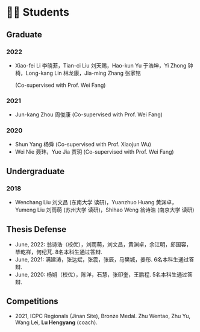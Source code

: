 # 🧑‍🎓 Students

## Graduate

### 2022

- Xiao-fei Li 李晓菲，Tian-ci Liu 刘天赐，Hao-kun Yu 于浩坤，Yi Zhong 钟椅，Long-kang Lin 林龙康，Jia-ming Zhang 张家铭
  
  (Co-supervised with Prof. Wei Fang)

### 2021

- Jun-kang Zhou 周俊康 (Co-supervised with Prof. Wei Fang)

### 2020

- Shun Yang 杨舜 (Co-supervised with Prof. Xiaojun Wu)
- Wei Nie 聂玮，Yue Jia 贾玥 (Co-supervised with Prof. Wei Fang)

## Undergraduate

### 2018

- Wenchang Liu 刘文昌 (东南大学 读研)，Yuanzhuo Huang 黄渊卓，Yumeng Liu 刘雨萌 (苏州大学 读研)，Shihao Weng 翁诗浩 (南京大学 读研)

## Thesis Defense

- June, 2022: 翁诗浩（校优），刘雨萌，刘文昌，黄渊卓，余江明，邱国容，毕乾祥，何纪芃. 8名本科生通过答辩.
- June, 2021: 满建涛，张达斌，张震，张辰，马樊城，姜彤. 6名本科生通过答辩.
- June, 2020: 杨朔（校优），陈洋，石慧，张印奎，王鹏程. 5名本科生通过答辩.

## Competitions

- 2021, ICPC Regionals (Jinan Site), Bronze Medal. Zhu Wentao, Zhu Yu, Wang Lei, **Lu Hengyang** (coach).
